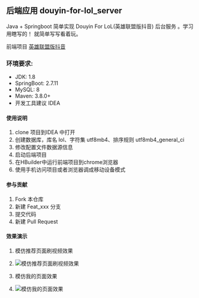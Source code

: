 ## 后端应用 douyin-for-lol_server
 Java + Springboot 简单实现 Douyin For LoL(英雄联盟版抖音) 后台服务 。学习用瞎写的！
就简单写写看着玩。
 
前端项目 [英雄联盟版抖音](https://github.com/HuangZhongYao/douyin-for-LoL)

### 环境要求:
+ JDK: 1.8
+ SpringBoot: 2.7.11
+ MySQL: 8
+ Maven: 3.8.0+
+ 开发工具建议 IDEA

#### 使用说明

1.  clone 项目到IDEA 中打开
2.  创建数据库，库名 lol、字符集 utf8mb4、排序规则 utf8mb4_general_ci
3.  修改配置文件数据源信息
4.  启动后端项目
5.  在HBuilder中运行前端项目到chrome浏览器
6.  使用手机访问项目或者浏览器调成移动设备模式

#### 参与贡献

1.  Fork 本仓库
2.  新建 Feat_xxx 分支
3.  提交代码
4.  新建 Pull Request

#### 效果演示

1. 模仿推荐页面刷视频效果 
2. ![模仿推荐页面刷视频效果](doc/static/主页.gif)

3. 模仿我的页面效果 
4. ![模仿我的页面效果](doc/static/我的.gif)
